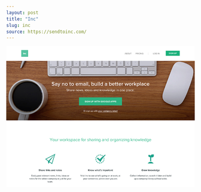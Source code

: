 ```yaml
---
layout: post
title: "Inc"
slug: inc
source: https://sendtoinc.com/
---
```


<img src="/assets/img/screenshots/inc.jpg">
